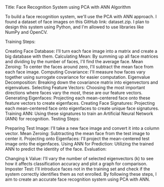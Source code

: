 Title: Face Recognition System using PCA with ANN Algorithm

To build a face recognition system, we'll use the PCA with ANN approach. I found a dataset of face images on this GitHub link: dataset.zip. I plan to design this system using Python, and I'm allowed to use libraries like NumPy and OpenCV.

Training Steps:

Creating Face Database: I'll turn each face image into a matrix and create a big database with them.
Calculating Mean: By summing up all face matrices and dividing by the number of faces, I'll find the average face.
Mean Zeroing: To center the faces around zero, I'll subtract the mean face from each face image.
Computing Covariance: I'll measure how faces vary together using surrogate covariance for easier computation.
Eigenvalue Decomposition: Breaking down the covariance matrix into eigenvectors and eigenvalues.
Selecting Feature Vectors: Choosing the most important directions where faces vary the most, these are our feature vectors.
Generating Eigenfaces: Projecting each mean-centered face onto these feature vectors to create eigenfaces.
Creating Face Signatures: Projecting each mean-centered face onto eigenfaces to create unique face signatures.
Training ANN: Using these signatures to train an Artificial Neural Network (ANN) for recognition.
Testing Steps:

Preparing Test Image: I'll take a new face image and convert it into a column vector.
Mean Zeroing: Subtracting the mean face from the test image to center it.
Projecting onto Eigenfaces: I'll project the mean-centered test image onto the eigenfaces.
Using ANN for Prediction: Utilizing the trained ANN to predict the identity of the face.
Evaluation:

Changing k Value: I'll vary the number of selected eigenvectors (k) to see how it affects classification accuracy and plot a graph for comparison.
Imposter Test: I'll introduce faces not in the training set and check if the system correctly identifies them as not enrolled.
By following these steps, I aim to create an accurate face recognition system using PCA with ANN.

